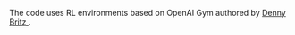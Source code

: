 The code uses RL environments based on OpenAI Gym authored by <a href="https://github.com/dennybritz"> Denny Britz </a>.
